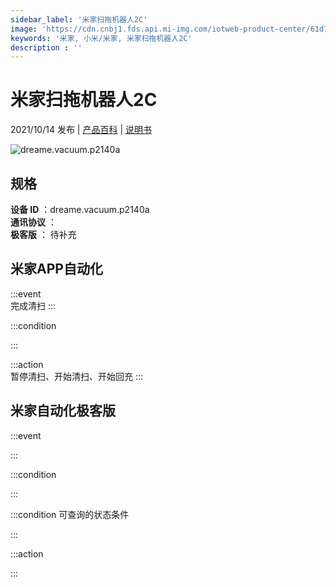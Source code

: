 ```yaml
---
sidebar_label: '米家扫拖机器人2C'
image: 'https://cdn.cnbj1.fds.api.mi-img.com/iotweb-product-center/61d7b3d064d7019a7046f77bd2d13b22_1623914663050.png?GalaxyAccessKeyId=AKVGLQWBOVIRQ3XLEW&Expires=9223372036854775807&Signature=k0ILwRunmhJlGvUrm350vQeHj5c='
keywords: '米家, 小米/米家, 米家扫拖机器人2C'
description : ''
---
```

# 米家扫拖机器人2C

2021/10/14 发布 | [产品百科](https://home.mi.com/webapp/content/baike/product/index.html?model=dreame.vacuum.p2140a/) | [说明书](https://home.mi.com/views/introduction.html?model=dreame.vacuum.p2140a&region=cn)

![dreame.vacuum.p2140a](https://cdn.cnbj1.fds.api.mi-img.com/iotweb-product-center/61d7b3d064d7019a7046f77bd2d13b22_1623914663050.png?GalaxyAccessKeyId=AKVGLQWBOVIRQ3XLEW&Expires=9223372036854775807&Signature=k0ILwRunmhJlGvUrm350vQeHj5c=)

## 规格  
> 
**设备 ID** ：dreame.vacuum.p2140a  
**通讯协议** ：  
**极客版**  ： 待补充 


## 米家APP自动化  

:::event  
完成清扫
:::

:::condition  

:::

:::action   
暂停清扫、开始清扫、开始回充
:::

## 米家自动化极客版  

:::event  

:::

:::condition  

:::

:::condition 可查询的状态条件  

:::

:::action  

:::

        
